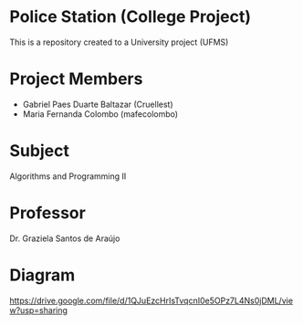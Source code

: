 # Police Station (College Project)
 This is a repository created to a University project (UFMS)

  Project Members
  ===
 * Gabriel Paes Duarte Baltazar (Cruellest)
 * Maria Fernanda Colombo (mafecolombo)

  Subject
  ===
 Algorithms and Programming II
 
  Professor
  ===
 Dr. Graziela Santos de Araújo

  Diagram
  ===
 https://drive.google.com/file/d/1QJuEzcHrIsTvqcnI0e5OPz7L4Ns0jDML/view?usp=sharing
 
